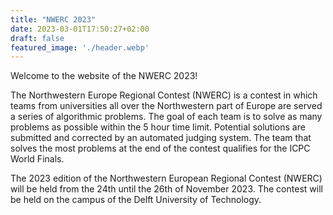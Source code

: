 ```yaml
---
title: "NWERC 2023"
date: 2023-03-01T17:50:27+02:00
draft: false
featured_image: './header.webp'
---
```


Welcome to the website of the NWERC 2023!

The Northwestern Europe Regional Contest (NWERC) is a contest in which teams from universities all over the Northwestern part of Europe are served a series of algorithmic problems. The goal of each team is to solve as many problems as possible within the 5 hour time limit. Potential solutions are submitted and corrected by an automated judging system. The team that solves the most problems at the end of the contest qualifies for the ICPC World Finals.

The 2023 edition of the Northwestern European Regional Contest (NWERC) will be held from the 24th until the 26th of November 2023.
The contest will be held on the campus of the Delft University of Technology.
